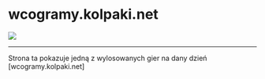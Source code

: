 # wcogramy.kolpaki.net

<a href="wcogramy.kolpaki.net">
<img src="https://raw.githubusercontent.com/DrSapling/wcogramy/images/site.png">
</a>

<hr>

Strona ta pokazuje jedną z wylosowanych gier na dany dzień
[wcogramy.kolpaki.net]